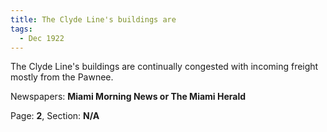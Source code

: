 ```yaml
---  
title: The Clyde Line's buildings are  
tags:  
  - Dec 1922  
---  
```

  
The Clyde Line's buildings are continually congested with incoming freight mostly from the Pawnee.  
  
Newspapers: **Miami Morning News or The Miami Herald**  
  
Page: **2**, Section: **N/A** 
